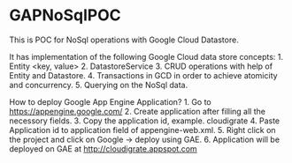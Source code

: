 GAPNoSqlPOC
===========

This is POC for NoSql operations with Google Cloud Datastore.

It has implementation of the following Google Cloud data store concepts:
    1. Entity <key, value>
    2. DatastoreService
    3. CRUD operations with help of Entity and Datastore.
    4. Transactions in GCD in order to achieve atomicity and concurrency.
    5. Querying on the NoSql data.
    
How to deploy Google App Engine Application?
    1. Go to https://appengine.google.com/
    2. Create application after filling all the necessory fields.
    3. Copy the application id, example. cloudigrate
    4. Paste Application id to application field of appengine-web.xml.
    5. Right click on the project and click on Google -> deploy using GAE.
    6. Application will be deployed on GAE at http://cloudigrate.appspot.com
